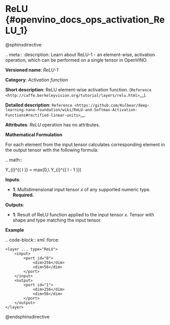 # ReLU {#openvino_docs_ops_activation_ReLU_1}

@sphinxdirective

.. meta::
  :description: Learn about ReLU-1 - an element-wise, activation operation, which 
                can be performed on a single tensor in OpenVINO.

**Versioned name**: *ReLU-1*

**Category**: *Activation function*

**Short description**: ReLU element-wise activation function. (`Reference <http://caffe.berkeleyvision.org/tutorial/layers/relu.html>`__).

**Detailed description**: `Reference <https://github.com/Kulbear/deep-learning-nano-foundation/wiki/ReLU-and-Softmax-Activation-Functions#rectified-linear-units>`__.

**Attributes**: *ReLU* operation has no attributes.

**Mathematical Formulation**

For each element from the input tensor calculates corresponding element in the output tensor with the following formula:

.. math::

   Y_{i}^{( l )} = max(0,\ Y_{i}^{( l - 1 )})


**Inputs**:

*   **1**: Multidimensional input tensor *x* of any supported numeric type. **Required.**

**Outputs**:

*   **1**: Result of ReLU function applied to the input tensor *x*. Tensor with shape and type matching the input tensor.

**Example**

.. code-block:: xml
   :force:

    <layer ... type="ReLU">
        <input>
            <port id="0">
                <dim>256</dim>
                <dim>56</dim>
            </port>
        </input>
        <output>
            <port id="1">
                <dim>256</dim>
                <dim>56</dim>
            </port>
        </output>
    </layer>

@endsphinxdirective

